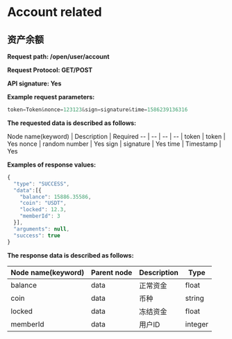 # Account related

## 资产余额

**Request path: /open/user/account**

**Request Protocol: GET/POST**

**API signature: Yes**

**Example request parameters:**

```js
token=Token&nonce=123123&sign=signature&time=1586239136316
```

**The requested data is described as follows:**

Node name(keyword) | Description | Required
-- | -- | -- | -- |
token | token | Yes
nonce | random number | Yes
sign | signature | Yes
time | Timestamp | Yes

**Examples of response values:**

```js
{
  "type": "SUCCESS",
  "data":[{
    "balance": 15886.35586,
    "coin": "USDT",
    "locked": 12.3,
    "memberId": 3
  }],
  "arguments": null,
  "success": true
}
```

**The response data is described as follows:**

Node name(keyword) | Parent node | Description | Type
-- | -- | -- | -- |
balance | data | 正常资金 | float
coin | data | 币种 | string
locked | data | 冻结资金 | float
memberId | data | 用户ID | integer

